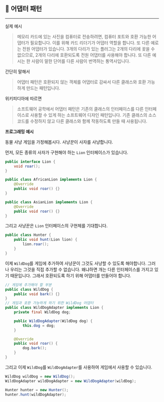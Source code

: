 ## 🔌 어댑터 패턴

---

실제 예시

> 메모리 카드에 있는 사진을 컴퓨터로 전송하려면, 컴퓨터 포트와 호환 가능한 어댑터가 필요합니다.
> 이를 위해 카드 리더기가 어댑터 역할을 합니다.
> 또 다른 예로는 전원 어댑터가 있습니다.
> 3개의 다리가 있는 플러그는 2개의 다리에 꽂을 수 없으므로, 2개의 다리에 호환되도록 전원 어댑터를 사용해야 합니다.
> 또 다른 예시는 한 사람이 말한 단어를 다른 사람이 번역하는 통역사입니다.

간단히 말해서

> 어댑터 패턴은 호환되지 않는 객체를 어댑터로 감싸서 다른 클래스와 호환 가능하게 만드는 패턴입니다.

위키피디아에 따르면

> 소프트웨어 공학에서 어댑터 패턴은 기존의 클래스의 인터페이스를 다른 인터페이스로 사용할 수 있게 하는 소프트웨어 디자인 패턴입니다.
> 기존 클래스의 소스 코드를 수정하지 않고 다른 클래스와 함께 작동하도록 만들 때 사용됩니다.

**프로그래밍 예시**

동물 사냥 게임을 가정해봅시다. 사냥꾼이 사자를 사냥합니다.

먼저, 모든 종류의 사자가 구현해야 하는 `Lion` 인터페이스가 있습니다.

```java
public interface Lion {
    void roar();
}

public class AfricanLion implements Lion {
    @Override
    public void roar() {}
}

public class AsianLion implements Lion {
    @Override
    public void roar() {}
}
```

그리고 사냥꾼은 `Lion` 인터페이스의 구현체를 기대합니다.

```java
public class Hunter {
    public void hunt(Lion lion) {
        lion.roar();
    }
}
```

이제 `WildDog`를 게임에 추가하여 사냥꾼이 그것도 사냥할 수 있도록 해야합니다.
그러나 우리는 그것을 직접 추가할 수 없습니다.
왜냐하면 개는 다른 인터페이스를 가지고 있기 때문입니다.
그래서 호환되도록 하기 위해 어댑터를 만들어야 합니다.

```java
// 게임에 추가해야 할 부분
public class WildDog {
    public void bark() {}
}
// 게임과 호환 가능하게 하기 위한 WildDog 어댑터
public class WildDogAdapter implements Lion {
    private final WildDog dog;

    public WildDogAdapter(WildDog dog) {
        this.dog = dog;
    }

    @Override
    public void roar() {
        dog.bark();
    }
}
```

그리고 이제 `WildDog`를 `WildDogAdapter`를 사용하여 게임에서 사용할 수 있습니다.

```java
WildDog wildDog = new WildDog();
WildDogAdapter wildDogAdapter = new WildDogAdapter(wildDog);

Hunter hunter = new Hunter();
hunter.hunt(wildDogAdapter);
```
